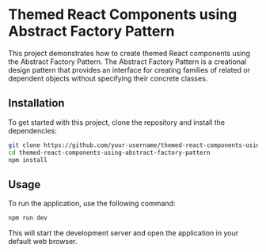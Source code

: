 # Themed React Components using Abstract Factory Pattern

This project demonstrates how to create themed React components using the Abstract Factory Pattern. The Abstract Factory Pattern is a creational design pattern that provides an interface for creating families of related or dependent objects without specifying their concrete classes.

## Installation

To get started with this project, clone the repository and install the dependencies:

```bash
git clone https://github.com/your-username/themed-react-components-using-abstract-factory-pattern.git
cd themed-react-components-using-abstract-factory-pattern
npm install
```

## Usage

To run the application, use the following command:

```bash
npm run dev
```

This will start the development server and open the application in your default web browser.

